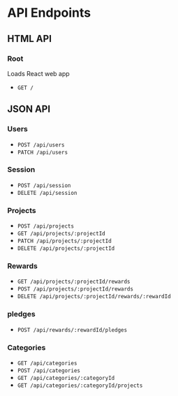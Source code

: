 # API Endpoints

## HTML API

### Root
Loads React web app

- `GET /`

## JSON API

### Users

- `POST /api/users`
- `PATCH /api/users`

### Session

- `POST /api/session`
- `DELETE /api/session`

### Projects

- `POST /api/projects`
- `GET /api/projects/:projectId`
- `PATCH /api/projects/:projectId`
- `DELETE /api/projects/:projectId`

### Rewards

- `GET /api/projects/:projectId/rewards`
- `POST /api/projects/:projectId/rewards`
- `DELETE /api/projects/:projectId/rewards/:rewardId`

### pledges

- `POST /api/rewards/:rewardId/pledges`

### Categories

- `GET /api/categories`
- `POST /api/categories`
- `GET /api/categories/:categoryId`
- `GET /api/categories/:categoryId/projects`
